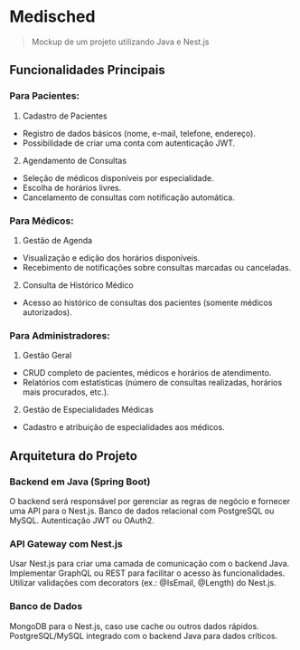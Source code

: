 # Medisched

> Mockup de um projeto utilizando Java e Nest.js

## Funcionalidades Principais

### Para Pacientes:

1. Cadastro de Pacientes

* Registro de dados básicos (nome, e-mail, telefone, endereço).
* Possibilidade de criar uma conta com autenticação JWT.

2. Agendamento de Consultas

* Seleção de médicos disponíveis por especialidade.
* Escolha de horários livres.
* Cancelamento de consultas com notificação automática.

### Para Médicos:

1. Gestão de Agenda

* Visualização e edição dos horários disponíveis.
* Recebimento de notificações sobre consultas marcadas ou canceladas.

2. Consulta de Histórico Médico

* Acesso ao histórico de consultas dos pacientes (somente médicos autorizados).

### Para Administradores:

1. Gestão Geral

* CRUD completo de pacientes, médicos e horários de atendimento.
* Relatórios com estatísticas (número de consultas realizadas, horários mais procurados, etc.).

2. Gestão de Especialidades Médicas

* Cadastro e atribuição de especialidades aos médicos.

## Arquitetura do Projeto

### Backend em Java (Spring Boot)

O backend será responsável por gerenciar as regras de negócio e fornecer uma API para o Nest.js.
Banco de dados relacional com PostgreSQL ou MySQL.
Autenticação JWT ou OAuth2.

### API Gateway com Nest.js

Usar Nest.js para criar uma camada de comunicação com o backend Java.
Implementar GraphQL ou REST para facilitar o acesso às funcionalidades.
Utilizar validações com decorators (ex.: @IsEmail, @Length) do Nest.js.

### Banco de Dados

MongoDB para o Nest.js, caso use cache ou outros dados rápidos.
PostgreSQL/MySQL integrado com o backend Java para dados críticos.
